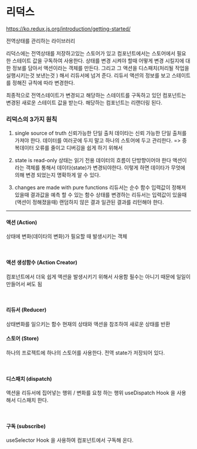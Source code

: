 # 리덕스

https://ko.redux.js.org/introduction/getting-started/

전역상태를 관리하는 라이브러리

리덕스에는 전역상태를 저장하고있는 스토어가 있고
컴포넌트에서는 스토어에서 필요한 스테이트 값을 구독하여 사용한다.
상태를 변경 시켜야 할때
어떻게 변경 시킬지에 대한 정보를 담아서 액션이라는 객체를 만든다.
그리고 그 액션을 디스패치(처리될 작업을 실행시키는것 보낸는것 ) 해서 리듀서에 넘겨 준다.
리듀서 액션의 정보를 보고 스테이트를 정해진 규칙에 따라 변경한다.

최종적으로 전역스테이트가 변경되고
해당하는 스테이트를 구독하고 있던 컴포넌트는 변경된 새로운 스테이트 값을 받는다.
해당하는 컴포넌트는 리랜더링 된다.

### 리덕스의 3가지 원칙

1. single source of truth
   신뢰가능한 단일 출처
   데이타는 신뢰 가능한 단일 출처를 가져야 한다.
   데이터를 여러곳에 두지 말고 하나의 스토어에 두고 관리한다.
   => 중복데이터 오류를 줄이고 디버깅을 쉽게 하기 위해서

2. state is read-only
   상태는 읽기 전용
   데이터의 흐름이 단방향이어야 한다
   액션이라는 객체를 통해서 데이타(state)가 변경되야한다.
   이렇게 하면 데이타가 무엇에 의해 변경 되었는지 명확하게 알 수 있다.

3. changes are made with pure functions
   리듀서는 순수 함수
   입력값이 정해져 있을때 결과값을 예측 할 수 있는 함수
   상태를 변경하는 리듀서는
   입력값이 있을때 (액션이 정해졌을때) 랜덤하지 않은 결과 일관된 결과를
   리턴해야 한다.

---

#### 액션 (Action)

상태에 변화(데이타의 변화)가 필요할 때 발생시키는 객체

<br>

#### 액션 생성함수 (Action Creator)

컴포넌트에서 더욱 쉽게 액션을 발생시키기 위해서 사용함
필수는 아니기 때문에 일일이 만들어서 써도 됨

<br>

#### 리듀서 (Reducer)

상태변화를 일으키는 함수
현재의 상태와 액션을 참조하여 새로운 상태를 반환

#### 스토어 (Store)

하나의 프로젝트에 하나의 스토어를 사용한다.
전역 state가 저장되어 있다.

<br>

#### 디스패치 (dispatch)

액션을 리듀서에 집어넣는 행위 / 변화를 요청 하는 행위
useDispatch Hook 을 사용해서 디스패치 한다.

<br>

#### 구독 (subscribe)

useSelector Hook 을 사용하여 컴포넌트에서 구독해 온다.
